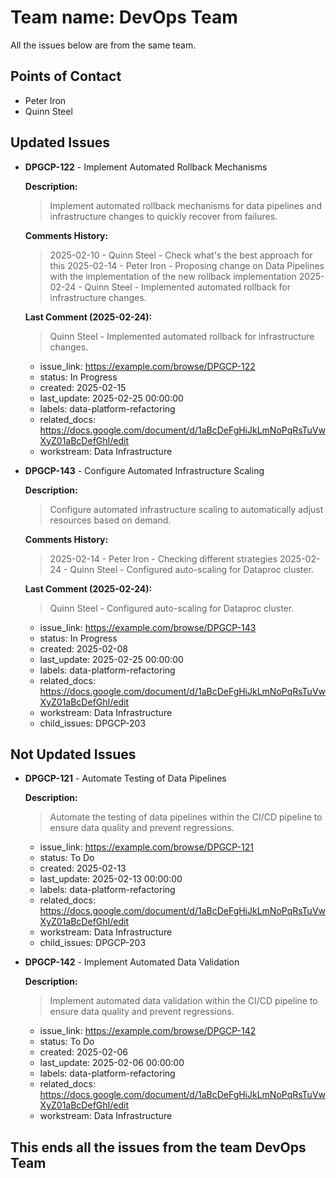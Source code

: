 # Team name: DevOps Team

All the issues below are from the same team.

## Points of Contact
- Peter Iron
- Quinn Steel

## Updated Issues

- **DPGCP-122** - Implement Automated Rollback Mechanisms

  **Description:**
  > Implement automated rollback mechanisms for data pipelines and infrastructure changes to quickly recover from failures.

  **Comments History:**
  > 2025-02-10 - Quinn Steel - Check what's the best approach for this
  > 2025-02-14 - Peter Iron - Proposing change on Data Pipelines with the implementation of the new rollback implementation
  > 2025-02-24 - Quinn Steel - Implemented automated rollback for infrastructure changes.

  **Last Comment (2025-02-24):**
  > Quinn Steel - Implemented automated rollback for infrastructure changes.

  - issue_link: https://example.com/browse/DPGCP-122
  - status: In Progress
  - created: 2025-02-15
  - last_update: 2025-02-25 00:00:00
  - labels: data-platform-refactoring
  - related_docs: https://docs.google.com/document/d/1aBcDeFgHiJkLmNoPqRsTuVwXyZ01aBcDefGhI/edit
  - workstream: Data Infrastructure

- **DPGCP-143** - Configure Automated Infrastructure Scaling

  **Description:**
  > Configure automated infrastructure scaling to automatically adjust resources based on demand.

  **Comments History:**
  > 2025-02-14 - Peter Iron - Checking different strategies
  > 2025-02-24 - Quinn Steel - Configured auto-scaling for Dataproc cluster.

  **Last Comment (2025-02-24):**
  > Quinn Steel - Configured auto-scaling for Dataproc cluster.

  - issue_link: https://example.com/browse/DPGCP-143
  - status: In Progress
  - created: 2025-02-08
  - last_update: 2025-02-25 00:00:00
  - labels: data-platform-refactoring
  - related_docs: https://docs.google.com/document/d/1aBcDeFgHiJkLmNoPqRsTuVwXyZ01aBcDefGhI/edit
  - workstream: Data Infrastructure
  - child_issues: DPGCP-203

## Not Updated Issues

- **DPGCP-121** - Automate Testing of Data Pipelines

  **Description:**
  > Automate the testing of data pipelines within the CI/CD pipeline to ensure data quality and prevent regressions.

  - issue_link: https://example.com/browse/DPGCP-121
  - status: To Do
  - created: 2025-02-13
  - last_update: 2025-02-13 00:00:00
  - labels: data-platform-refactoring
  - related_docs: https://docs.google.com/document/d/1aBcDeFgHiJkLmNoPqRsTuVwXyZ01aBcDefGhI/edit
  - workstream: Data Infrastructure
  - child_issues: DPGCP-203

- **DPGCP-142** - Implement Automated Data Validation

  **Description:**
  > Implement automated data validation within the CI/CD pipeline to ensure data quality and prevent regressions.

  - issue_link: https://example.com/browse/DPGCP-142
  - status: To Do
  - created: 2025-02-06
  - last_update: 2025-02-06 00:00:00
  - labels: data-platform-refactoring
  - related_docs: https://docs.google.com/document/d/1aBcDeFgHiJkLmNoPqRsTuVwXyZ01aBcDefGhI/edit
  - workstream: Data Infrastructure

## This ends all the issues from the team DevOps Team

